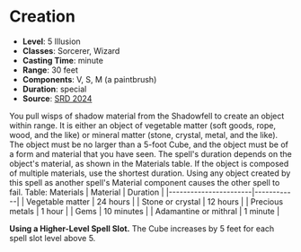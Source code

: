 # Creation

- **Level**: 5 Illusion
- **Classes**: Sorcerer, Wizard
- **Casting Time**: minute
- **Range**: 30 feet
- **Components**: V, S, M (a paintbrush)
- **Duration**: special
- **Source**: [SRD 2024](../../../srds/SRD_2024.pdf)

You pull wisps of shadow material from the Shadowfell to create an object within range. It is either an object of vegetable matter (soft goods, rope, wood, and the like) or mineral matter (stone, crystal, metal, and the like). The object must be no larger than a 5-foot Cube, and the object must be of a form and material that you have seen. The spell's duration depends on the object's material, as shown in the Materials table. If the object is composed of multiple materials, use the shortest duration. Using any object created by this spell as another spell's Material component causes the other spell to fail. Table: Materials | Material | Duration | |-----------------------|------------| | Vegetable matter | 24 hours | | Stone or crystal | 12 hours | | Precious metals | 1 hour | | Gems | 10 minutes | | Adamantine or mithral | 1 minute |

**Using a Higher-Level Spell Slot.** The Cube increases by 5 feet for each spell slot level above 5.
